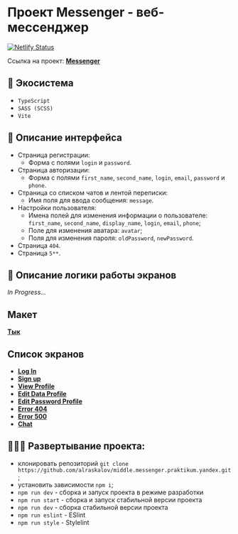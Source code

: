 # Проект Messenger - веб-мессенджер
[![Netlify Status](https://api.netlify.com/api/v1/badges/ddff3914-85d5-43ef-a117-80776f08789d/deploy-status)](https://app.netlify.com/sites/snazzy-concha-c6cf54/deploys)

Ссылка на проект: **[Messenger](https://snazzy-concha-c6cf54.netlify.app/)**

## 🧰 Экосистема

- `TypeScript`
- `SASS (SCSS)`
- `Vite`

## 📃 Описание интерфейса

- Страница регистрации:
  - Форма с полями `login` и `password`.
- Страница авторизации:
  - Форма с полями `first_name`, `second_name`, `login`, `email`, `password` и `phone`.
- Страница со списком чатов и лентой переписки:
  - Имя поля для ввода сообщения: `message`.
- Настройки пользователя:
  - Имена полей для изменения информации о пользователе: `first_name`, `second_name`, `display_name`, `login`, `email`, `phone`;
  - Поле для изменения аватара: `avatar`;
  - Поля для изменения пароля: `oldPassword`, `newPassword`.
- Страница `404`.
- Страница `5**`.

## 🧥 Описание логики работы экранов

*In Progress...*

## Макет

**[Тык](https://www.figma.com/file/jF5fFFzgGOxQeB4CmKWTiE/Chat_external_link?type=design&node-id=1-516&mode=design&t=6SXxVYxquhrilb4G-0)**

## Список экранов

- **[Log In](https://snazzy-concha-c6cf54.netlify.app/pages/auth/modules/login/)**
- **[Sign up](https://snazzy-concha-c6cf54.netlify.app/pages/auth/modules/signup/)**
- **[View Profile](https://snazzy-concha-c6cf54.netlify.app/pages/profile/modules/viewprofile/)**
- **[Edit Data Profile](https://snazzy-concha-c6cf54.netlify.app/pages/profile/modules/editdataprofile/)**
- **[Edit Password Profile](https://snazzy-concha-c6cf54.netlify.app/pages/profile/modules/editpasswordprofile/)**
- **[Error 404](https://snazzy-concha-c6cf54.netlify.app/pages/error/modules/404/)**
- **[Error 500](https://snazzy-concha-c6cf54.netlify.app/pages/error/modules/500/)**
- **[Chat](https://snazzy-concha-c6cf54.netlify.app/pages/chat/)**

## 👨🏻‍💻 Развертывание проекта:

- клонировать репозиторий `git clone https://github.com/alraskalov/middle.messenger.praktikum.yandex.git`;
- установить зависимости `npm i`;
- `npm run dev` - сборка и запуск проекта в режиме разработки
- `npm run start` - сборка и запуск стабильной версии проекта
- `npm run dev` - сборка стабильной версии проекта
- `npm run eslint` - ESlint
- `npm run style` - Stylelint